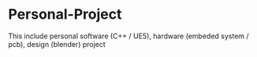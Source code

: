 # Personal-Project
This include personal software (C++ / UE5), hardware (embeded system / pcb), design (blender)  project
